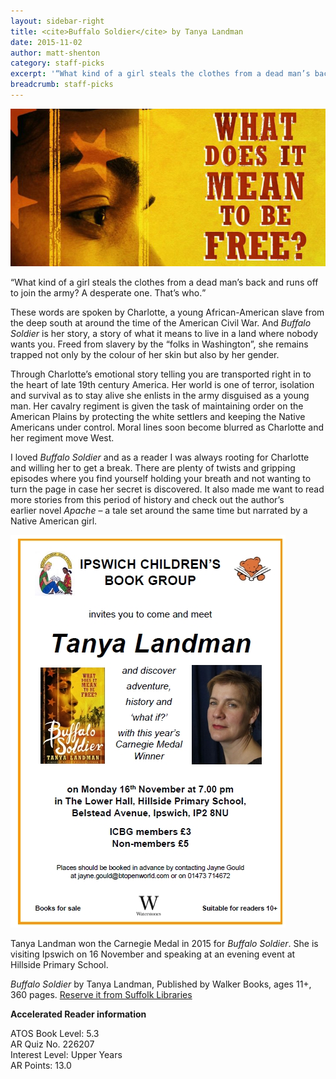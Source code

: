 ```yaml
---
layout: sidebar-right
title: <cite>Buffalo Soldier</cite> by Tanya Landman
date: 2015-11-02
author: matt-shenton
category: staff-picks
excerpt: '“What kind of a girl steals the clothes from a dead man’s back and runs off to join the army? A desperate one. That’s who.”'
breadcrumb: staff-picks
---
```


![Buffalo Soldier by Tanya Landman](/images/featured/featured-buffalo-soldier.jpg)

<q>What kind of a girl steals the clothes from a dead man’s back and runs off to join the army? A desperate one. That’s who.</q>

These words are spoken by Charlotte, a young African-American slave from the deep south at around the time of the American Civil War. And <cite>Buffalo Soldier</cite> is her story, a story of what it means to live in a land where nobody wants you. Freed from slavery by the &#8220;folks in Washington&#8221;, she remains trapped not only by the colour of her skin but also by her gender.

Through Charlotte’s emotional story telling you are transported right in to the heart of late 19th century America. Her world is one of terror, isolation and survival as to stay alive she enlists in the army disguised as a young man. Her cavalry regiment is given the task of maintaining order on the American Plains by protecting the white settlers and keeping the Native Americans under control. Moral lines soon become blurred as Charlotte and her regiment move West.

I loved <cite>Buffalo Soldier</cite> and as a reader I was always rooting for Charlotte and willing her to get a break. There are plenty of twists and gripping episodes where you find yourself holding your breath and not wanting to turn the page in case her secret is discovered. It also made me want to read more stories from this period of history and check out the author’s earlier novel <cite>Apache</cite> – a tale set around the same time but narrated by a Native American girl.

<img class="fr pa2" src="/images/article/ipswich-childrens-book-group-tanya-landman.jpg" alt="Tanya Landman" />

Tanya Landman won the Carnegie Medal in 2015 for <cite>Buffalo Soldier</cite>. She is visiting Ipswich on 16 November and speaking at an evening event at Hillside Primary School.

<cite>Buffalo Soldier</cite> by Tanya Landman, Published by Walker Books, ages 11+, 360 pages. [Reserve it from Suffolk Libraries](https://suffolk.spydus.co.uk/cgi-bin/spydus.exe/ENQ/OPAC/BIBENQ/950557?QRY=CTIBIB%3C%20IRN(200932)&QRYTEXT=Buffalo%20soldier)

**Accelerated Reader information**

ATOS Book Level: 5.3<br>
AR Quiz No. 226207<br>
Interest Level: Upper Years<br>
AR Points: 13.0<br>
